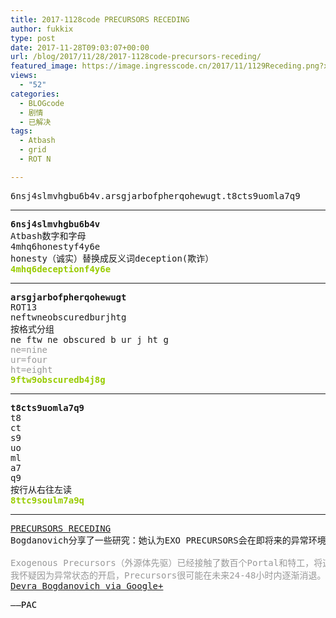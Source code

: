 ```yaml
---
title: 2017-1128code PRECURSORS RECEDING
author: fukkix
type: post
date: 2017-11-28T09:03:07+00:00
url: /blog/2017/11/28/2017-1128code-precursors-receding/
featured_image: https://image.ingresscode.cn/2017/11/1129Receding.png?x-oss-process=image/resize,m_fill,w_700,h_220
views:
  - "52"
categories:
  - BLOGcode
  - 剧情
  - 已解决
tags:
  - Atbash
  - grid
  - ROT N

---
```

<pre>6nsj4slmvhgbu6b4v.arsgjarbofpherqohewugt.t8cts9uomla7q9<!--more--></pre>

* * *

<pre><strong>6nsj4slmvhgbu6b4v
</strong>Atbash数字和字母
4mhq6honestyf4y6e
honesty（诚实）替换成反义词deception(欺诈）<strong>
<span style="color: #99cc00;">4mhq6deceptionf4y6e</span></strong></pre>

* * *

<pre><strong>arsgjarbofpherqohewugt
</strong>ROT13
neftwneobscuredburjhtg
按格式分组
ne ftw ne obscured b ur j ht g
<span style="color: #999999;">ne=nine</span>
<span style="color: #999999;">ur=four</span>
<span style="color: #999999;">ht=eight</span><strong>
<span style="color: #99cc00;">9ftw9obscuredb4j8g</span></strong></pre>

* * *

<pre><strong>t8cts9uomla7q9
</strong>t8
ct
s9
uo
ml
a7
q9
按行从右往左读<strong>
<span style="color: #99cc00;">8ttc9soulm7a9q</span></strong></pre>

* * *

<pre><a href="http://investigate.ingress.com/2017/11/29/precursors-receding/">PRECURSORS RECEDING
</a>Bogdanovich分享了一些研究：她认为EXO PRECURSORS会在即将来的异常环境下从Portal网络里退出并开始渗透进XM里……然而，她怀疑在未来还会对这些神秘的XM有更多发现。

<span style="color: #999999;">Exogenous Precursors（外源体先驱）已经接触了数百个Portal和特工，将这些交互资料收集到它们的进化数据库里。</span>
<span style="color: #999999;">我怀疑因为异常状态的开启，Precursors很可能在未来24-48小时内逐渐消退。但是，这故事仅仅是个开始……
</span><a href="https://plus.google.com/+DevraBogdanovich/posts/AQCbV1pucsx">Devra Bogdanovich via Google+</a></pre>

<pre><span style="color: #000000;">——PAC</span></pre>